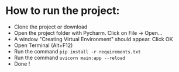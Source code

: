 # How to run the project:

- Clone the project or download
- Open the project folder with Pycharm. Click on File -> Open...
- A window "Creating Virtual Environment" should appear. Click OK
- Open Terminal (Alt+F12)
- Run the command `pip install -r requirements.txt`
- Run the command `uvicorn main:app --reload`
- Done !
